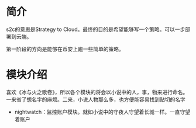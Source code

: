 # 简介

s2c的意思是Strategy to Cloud。最终的目的是希望能够写一个策略。可以一步部署到云端。

第一阶段的方向是能够在币安上跑一些简单的策略。

# 模块介绍

喜欢《冰与火之歌卷》，所以各个模块的将会以小说中的人，事，物来进行命名。一来省了想名字的麻烦。二来，小说人物那么多，也方便能容易找到贴切的名字

- nightwatch：监控账户模块。就如小说中的守夜人守望着长城一样。一直守望着账户
